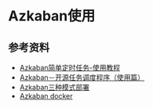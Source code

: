 # Azkaban使用

## 参考资料

* [Azkaban简单定时任务-使用教程](https://www.jianshu.com/p/a4b484c47b54)
* [Azkaban－开源任务调度程序（使用篇）](https://www.jianshu.com/p/484564beda1d)
* [Azkaban三种模式部署](https://blog.csdn.net/wangpei1949/article/details/79521722)
* [Azkaban docker](https://hub.docker.com/r/huagang/azkaban)
